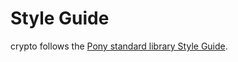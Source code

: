 # Style Guide

crypto follows the [Pony standard library Style Guide](https://github.com/ponylang/ponyc/blob/master/STYLE_GUIDE.md).
